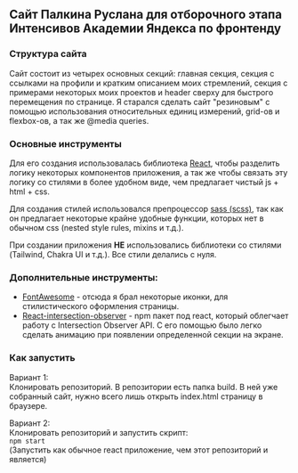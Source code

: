 ## Сайт Палкина Руслана для отборочного этапа Интенсивов Академии Яндекса по фронтенду

### Структура сайта

Сайт состоит из четырех основных секций: главная секция,
секция с ссылками на профили и кратким описанием моих стремлений, секция с примерами некоторых моих проектов
и header сверху для быстрого перемещения по странице. Я старался сделать сайт "резиновым"
с помощью использования относительных единиц измерений, grid-ов и flexbox-ов, а так же @media queries.

### Основные инструменты

Для его создания использовалась библиотека [React](https://ru.reactjs.org/),
чтобы разделить логику некоторых компонентов приложения, а так же чтобы связать эту логику со стилями
в более удобном виде, чем предлагает чистый js + html + css.

Для создания стилей использовался препроцессор [sass (scss)](https://sass-scss.ru/), так как
он предлагает некоторые крайне удобные функции, которых нет в обычном css (nested style rules, mixins и т.д.).

При создании приложения **НЕ** использовались библиотеки со стилями (Tailwind, Chakra UI и т.д.). 
Все стили делались с нуля.

### Дополнительные инструменты:

* [FontAwesome](https://fontawesome.com/) - отсюда я брал некоторые иконки, для стилистического оформления страницы.
* [React-intersection-observer](https://www.npmjs.com/package/react-intersection-observer) - npm пакет под react,
  который облегчает работу с Intersection Observer API. С его помощью было легко сделать анимацию при появлении
  определенной секции на экране.

### Как запустить

Вариант 1: <br>
Клонировать репозиторий. В репозитории есть папка build. В ней уже собранный сайт, 
нужно всего лишь открыть index.html страницу в браузере. <br>

Вариант 2: <br>
Клонировать репозиторий и запустить скрипт: <br>
<code>npm start</code><br>
(Запустить как обычное react приложение, чем этот репозиторий и является)
